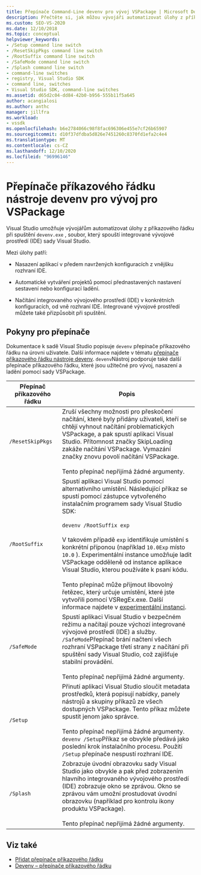 ```yaml
---
title: Přepínače Command-Line devenv pro vývoj VSPackage | Microsoft Docs
description: Přečtěte si, jak můžou vývojáři automatizovat úlohy z příkazového řádku při spuštění devenv.exe, souboru, který spouští integrované vývojové prostředí (IDE) sady Visual Studio.
ms.custom: SEO-VS-2020
ms.date: 12/10/2018
ms.topic: conceptual
helpviewer_keywords:
- /Setup command line switch
- /ResetSkipPkgs command line switch
- /RootSuffix command line switch
- /SafeMode command line switch
- /Splash command line switch
- command-line switches
- registry, Visual Studio SDK
- command line, switches
- Visual Studio SDK, command-line switches
ms.assetid: d65d2c04-dd84-42b0-b956-555b11f5a645
author: acangialosi
ms.author: anthc
manager: jillfra
ms.workload:
- vssdk
ms.openlocfilehash: b6e2784066c98f8fac696306e455e7cf26b65907
ms.sourcegitcommit: d10f37dfdba5d826e7451260c8370fd1efa2c4e4
ms.translationtype: MT
ms.contentlocale: cs-CZ
ms.lasthandoff: 12/10/2020
ms.locfileid: "96996146"
---
```

# <a name="devenv-command-line-switches-for-vspackage-development"></a>Přepínače příkazového řádku nástroje devenv pro vývoj pro VSPackage

Visual Studio umožňuje vývojářům automatizovat úlohy z příkazového řádku při spuštění `devenv.exe` , soubor, který spouští integrované vývojové prostředí (IDE) sady Visual Studio.

 Mezi úlohy patří:

- Nasazení aplikací v předem navržených konfiguracích z vnějšku rozhraní IDE.

- Automatické vytváření projektů pomocí přednastavených nastavení sestavení nebo konfigurací ladění.

- Načítání integrovaného vývojového prostředí (IDE) v konkrétních konfiguracích, od vně rozhraní IDE. Integrované vývojové prostředí můžete také přizpůsobit při spuštění.

## <a name="guidelines-for-switches"></a>Pokyny pro přepínače

Dokumentace k sadě Visual Studio popisuje `devenv` přepínače příkazového řádku na úrovni uživatele. Další informace najdete v tématu [přepínače příkazového řádku nástroje devenv](../ide/reference/devenv-command-line-switches.md). `devenv`Nástroj podporuje také další přepínače příkazového řádku, které jsou užitečné pro vývoj, nasazení a ladění pomocí sady VSPackage.

| Přepínač příkazového řádku | Popis |
|---------------------| - |
| `/ResetSkipPkgs` | Zruší všechny možnosti pro přeskočení načítání, které byly přidány uživateli, kteří se chtějí vyhnout načítání problematických VSPackage, a pak spustí aplikaci Visual Studio. Přítomnost značky SkipLoading zakáže načítání VSPackage. Vymazání značky znovu povolí načítání VSPackage.<br /><br /> Tento přepínač nepřijímá žádné argumenty. |
| `/RootSuffix` | Spustí aplikaci Visual Studio pomocí alternativního umístění. Následující příkaz se spustí pomocí zástupce vytvořeného instalačním programem sady Visual Studio SDK:<br /><br /> `devenv /RootSuffix exp`<br /><br /> V takovém případě `exp` identifikuje umístění s konkrétní příponou (například `10.0Exp` místo `10.0` ). Experimentální instance umožňuje ladit VSPackage odděleně od instance aplikace Visual Studio, kterou používáte k psaní kódu.<br /><br /> Tento přepínač může přijmout libovolný řetězec, který určuje umístění, které jste vytvořili pomocí VSRegEx.exe. Další informace najdete v [experimentální instanci](../extensibility/the-experimental-instance.md). |
| `/SafeMode` | Spustí aplikaci Visual Studio v bezpečném režimu a načítají pouze výchozí integrované vývojové prostředí (IDE) a služby. `/SafeMode`Přepínač brání načtení všech rozhraní VSPackage třetí strany z načítání při spuštění sady Visual Studio, což zajišťuje stabilní provádění.<br /><br /> Tento přepínač nepřijímá žádné argumenty. |
| `/Setup` | Přinutí aplikaci Visual Studio sloučit metadata prostředků, která popisují nabídky, panely nástrojů a skupiny příkazů ze všech dostupných VSPackage. Tento příkaz můžete spustit jenom jako správce. <br /><br /> Tento přepínač nepřijímá žádné argumenty. `devenv /Setup`Příkaz se obvykle předává jako poslední krok instalačního procesu. Použití `/Setup` přepínače nespustí rozhraní IDE.|
| `/Splash` | Zobrazuje úvodní obrazovku sady Visual Studio jako obvykle a pak před zobrazením hlavního integrovaného vývojového prostředí (IDE) zobrazuje okno se zprávou. Okno se zprávou vám umožní prostudovat úvodní obrazovku (například pro kontrolu ikony produktu VSPackage).<br /><br /> Tento přepínač nepřijímá žádné argumenty. |

## <a name="see-also"></a>Viz také

- [Přidat přepínače příkazového řádku](../extensibility/adding-command-line-switches.md)
- [Devenv – přepínače příkazového řádku](../ide/reference/devenv-command-line-switches.md)
